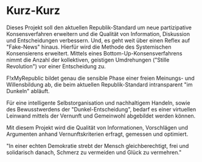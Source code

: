 Kurz-Kurz
=========
Dieses Projekt soll den aktuellen Republik-Standard um neue partizipative Konsensverfahren erweitern und die Qualität von Information, Diskussion und Entscheidungen verbessern. Und, es geht weit über einen Reflex auf "Fake-News" hinaus. Hierfür wird die Methode des Systemischen Konsensierens erweitert. Mittels eines Bottom-Up-Konsensverfahrens nimmt die Anzahl der kollektiven, geistigen Umdrehungen ("Stille Revolution") vor einer Entscheidung zu.

F!xMyRepublic bildet genau die sensible Phase einer freien Meinungs- und Willensbildung ab, die beim aktuellen Republik-Standard intransparent "im Dunkeln" abläuft.

Für eine intelligente Selbstorganisation und nachhaltigem Handeln, sowie des Bewusstwerdens der "Dunkel-Entscheidung", bedarf es einer virtuellen Leinwand mittels der Vernunft und Gemeinwohl abgebildet werden können.

Mit diesem Projekt wird die Qualität von Informationen, Vorschlägen und Argumenten anhand Vernunftskriterien erfragt, gemessen und optimiert.

"In einer echten Demokratie strebt der Mensch gleichberechtigt, frei und solidarisch danach, Schmerz zu vermeiden und Glück zu vermehren."

